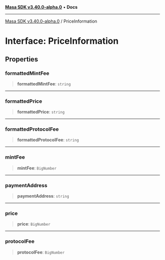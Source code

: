 [**Masa SDK v3.40.0-alpha.0**](../README.md) • **Docs**

***

[Masa SDK v3.40.0-alpha.0](../globals.md) / PriceInformation

# Interface: PriceInformation

## Properties

### formattedMintFee

> **formattedMintFee**: `string`

***

### formattedPrice

> **formattedPrice**: `string`

***

### formattedProtocolFee

> **formattedProtocolFee**: `string`

***

### mintFee

> **mintFee**: `BigNumber`

***

### paymentAddress

> **paymentAddress**: `string`

***

### price

> **price**: `BigNumber`

***

### protocolFee

> **protocolFee**: `BigNumber`
